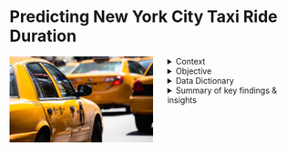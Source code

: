 # Predicting New York City Taxi Ride Duration

<img src="https://github.com/owtwo/Predicting-New-York-Taxi-Ride-Duration/blob/main/images/TaxiNYC1-1600x960.jpg" style="float: left; width: 50%; margin-right: 5%; margin-bottom: 1em;">
<details>
        <summary>Context</summary>
        <br>
        <p style='text-align:justify;'>
          New York City taxi rides form the core of the traffic in the city of New York. The many rides taken every day by New Yorkers in the busy city can give us a             great idea of traffic times, road blockages, and so on. A typical taxi company faces a common problem of efficiently assigning the cabs to passengers so that           the service is hassle-free. One of the main issues is predicting the duration of the current ride so it can predict when the cab will be free for the next             trip. Here the data set contains various information regarding the taxi trips, its duration in New York City. We will apply different techniques here to get           insights into the data and determine how different variables are dependent on the Trip Duration. 
        </p>
</details>

<details>
        <summary>Objective</summary>
        <p style='text-align:justify;'>
          <ul>
            <li>To Build a predictive model, for predicting the duration for the taxi ride.</li>
            <li>Use Automated feature engineering to create new features</li>
          </ul>
        </p>
</details>

<details>
        <summary>Data Dictionary</summary>
        <br>
        <p style='text-align:justify;'>
          The <code>trips</code> dataset has the following information:   
        <ul>
          <li><code>id:</code> which uniquely identifies the trip
          <li><code>vendor_id:</code> is the taxi cab company - in our case study we have data from three different cab companies
          <li><code>pickup_datetime:</code> the time stamp for pickup
          <li><code>dropoff_datetime:</code> the time stamp for drop-off
          <li><code>passenger_count:</code> the number of passengers for the trip
          <li><code>trip_distance:</code> total distance of the trip in miles
          <li><code>pickup_longitude:</code> the longitude for pickup
          <li><code>pickup_latitude:</code> the latitude for pickup
          <li><code>dropoff_longitude:</code>the longitude of dropoff
          <li><code>dropoff_latitude:</code> the latitude of dropoff
          <li><code>payment_type:</code> a numeric code signifying how the passenger paid for the trip. 1= Credit card 2= Cash 3= No charge 4= Dispute 5= Unknown 6= Voided
          <li><code>trip_duration:</code> this is the duration we would like to predict using other fields
          <li><code>pickup_neighborhood:</code> a one or two letter id of the neighborhood where the trip started
          <li><code>dropoff_neighborhood:</code> a one or two letter id of the neighborhood where the trip ended
        </ul>
        </p>
</details>

<details>
  <summary>Summary of key findings & insights</summary>
        <p style='text-align:justify;'>      
        <ul>
          <li><code>Trip_Distance</code> is the most important feature, which implies that the longer the trip is the longer the duration of the trip is.</li>
          <li> Features like <code>HOUR(dropoff_datetime)</code> and <code>HOUR(pickup_datetime)</code> seem to suggest that the hour in the day when pickups and dropoffs happen has an impact on the trip duration.</li>
          <li>Also the feature <code>dropoff_neighborhoods.latitude</code> and <code>pickup_neighborhoods.longitude</code> seems to suggest that trip duration is impacted by the dropoff and pickup locations. </li>
       </ul>
       </p>
</details>
